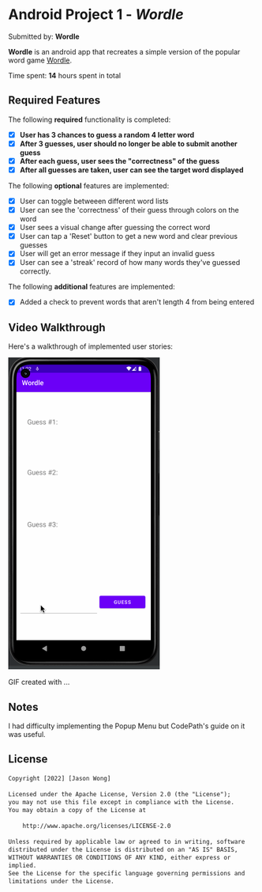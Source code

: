 # Android Project 1 - *Wordle*

Submitted by: **Wordle**

**Wordle** is an android app that recreates a simple version of the popular word game [Wordle](https://www.nytimes.com/games/wordle/index.html). 

Time spent: **14** hours spent in total

## Required Features

The following **required** functionality is completed:

- [x] **User has 3 chances to guess a random 4 letter word**
- [x] **After 3 guesses, user should no longer be able to submit another guess**
- [x] **After each guess, user sees the "correctness" of the guess**
- [x] **After all guesses are taken, user can see the target word displayed**

The following **optional** features are implemented:

- [x] User can toggle betweeen different word lists
- [x] User can see the 'correctness' of their guess through colors on the word 
- [x] User sees a visual change after guessing the correct word
- [x] User can tap a 'Reset' button to get a new word and clear previous guesses
- [x] User will get an error message if they input an invalid guess
- [x] User can see a 'streak' record of how many words they've guessed correctly.

The following **additional** features are implemented:

* [x] Added a check to prevent words that aren't length 4 from being entered

## Video Walkthrough

Here's a walkthrough of implemented user stories:

<img src='walkthrough.gif' title='Video Walkthrough' width='' alt='Video Walkthrough' />

<!-- Replace this with whatever GIF tool you used! -->
GIF created with ...  
<!-- Recommended tools:
[Kap](https://getkap.co/) for macOS
[ScreenToGif](https://www.screentogif.com/) for Windows
[peek](https://github.com/phw/peek) for Linux. -->

## Notes
I had difficulty implementing the Popup Menu but CodePath's guide on it was useful. 

## License

    Copyright [2022] [Jason Wong]

    Licensed under the Apache License, Version 2.0 (the "License");
    you may not use this file except in compliance with the License.
    You may obtain a copy of the License at

        http://www.apache.org/licenses/LICENSE-2.0

    Unless required by applicable law or agreed to in writing, software
    distributed under the License is distributed on an "AS IS" BASIS,
    WITHOUT WARRANTIES OR CONDITIONS OF ANY KIND, either express or implied.
    See the License for the specific language governing permissions and
    limitations under the License.
